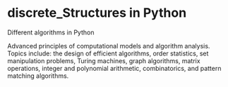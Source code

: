 discrete_Structures in Python
===================


Different algorithms in Python

Advanced principles of computational models and algorithm analysis. 
Topics include: the design of efficient algorithms, order statistics, set manipulation problems, 
Turing machines, graph algorithms, matrix operations, integer and polynomial arithmetic, combinatorics, 
and pattern matching algorithms.


